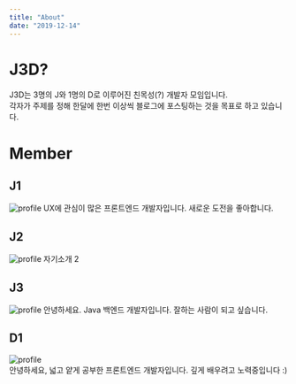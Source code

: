 ```yaml
---
title: "About"
date: "2019-12-14"
---
```


# J3D?

J3D는 3명의 J와 1명의 D로 이루어진 친목성(?) 개발자 모임입니다.  
각자가 주제를 정해 한달에 한번 이상씩 블로그에 포스팅하는 것을 목표로 하고 있습니다.

# Member

## J1

![profile](./j1.png)
UX에 관심이 많은 프론트엔드 개발자입니다. 새로운 도전을 좋아합니다.

## J2

![profile](https://avatars3.githubusercontent.com/u/17061350?s=460&v=4)
자기소개 2

## J3

![profile](https://user-images.githubusercontent.com/6037055/70845552-80506680-1e93-11ea-92fc-46bfcb88deb5.jpeg)
안녕하세요. Java 백엔드 개발자입니다. 잘하는 사람이 되고 싶습니다.

## D1

![profile](https://avatars3.githubusercontent.com/u/17061350?s=460&v=4)  
안녕하세요, 넓고 얕게 공부한 프론트엔드 개발자입니다. 깊게 배우려고 노력중입니다 :)
